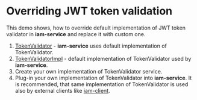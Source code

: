 # Overriding JWT token validation

This demo shows, how to override default implementation of JWT token validator in
__iam-service__ and replace it with custom one.

1. [TokenValidator](../../iam-common/iam-model/src/main/java/one/microproject/iamservice/core/TokenValidator.java) -
   __iam-service__ uses default implementation of TokenValidator.
2. [TokenValidatorImpl](../../iam-common/iam-client/src/main/java/one/microproject/iamservice/client/impl/TokenValidatorImpl.java) -
   default implementation of TokenValidator used by __iam-service__.
3. Create your own implementation of TokenValidator service.
4. Plug-in your own implementation of TokenValidator into __iam-service__. 
   It is recommended, that same implementation of TokenValidator is used 
   also by external clients like [iam-client](../../iam-common/iam-client).   
